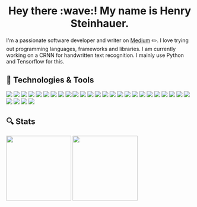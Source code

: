 
<h1 align='center'>Hey there :wave:! My name is Henry Steinhauer.</h1>

I'm a passionate software developer and writer on [Medium](https://henrysteinhauer.medium.com/) :pencil2:. I love trying out programming languages, frameworks and libraries. I am currently working on a CRNN for handwritten text recognition. I mainly use Python and Tensorflow for this.

## :wrench: Technologies & Tools

![](https://img.shields.io/badge/Kotlin-informational?style=flat&logo=kotlin&logoColor=white&color=001482)
![](https://img.shields.io/badge/Ktor-informational?style=flat&logo=kotlin&logoColor=white&color=001482)
![](https://img.shields.io/badge/MockK-informational?style=flat&logo=kotlin&logoColor=white&color=001482)
![](https://img.shields.io/badge/Ruby-informational?style=flat&logo=ruby&logoColor=white&color=001482)
![](https://img.shields.io/badge/TS-informational?style=flat&logo=typescript&logoColor=white&color=001482)
![](https://img.shields.io/badge/JS-informational?style=flat&logo=javascript&logoColor=white&color=001482)
![](https://img.shields.io/badge/C%23-informational?style=flat&logo=c-sharp&logoColor=white&color=001482)
![](https://img.shields.io/badge/Vue-informational?style=flat&logo=vue.js&logoColor=white&color=052AF7)
![](https://img.shields.io/badge/Ruby_on_Rails-informational?style=flat&logo=ruby-on-rails&logoColor=white&color=052AF7)
![](https://img.shields.io/badge/OpenAPI-informational?style=flat&logo=openapi-initiative&logoColor=white&color=2E4159)
![](https://img.shields.io/badge/Docker-informational?style=flat&logo=docker&logoColor=white&color=2E4159)
![](https://img.shields.io/badge/Heroku-informational?style=flat&logo=heroku&logoColor=white&color=2E4159)
![](https://img.shields.io/badge/Git-informational?style=flat&logo=git&logoColor=white&color=2E4159)
![](https://img.shields.io/badge/Gitlab-informational?style=flat&logo=gitlab&logoColor=white&color=2E4159)
![](https://img.shields.io/badge/Bash-informational?style=flat&logo=gnu-bash&logoColor=white&color=2E4159)
![](https://img.shields.io/badge/HikariCP-informational?style=flat&logo=hicari&logoColor=white&color=2E4159)
![](https://img.shields.io/badge/JSON-informational?style=flat&logo=json&logoColor=white&color=2E4159)
![](https://img.shields.io/badge/JSON_Web_Tokens-informational?style=flat&logo=json-web-tokens&logoColor=white&color=2E4159)
![](https://img.shields.io/badge/Google_Anayltics-informational?style=flat&logo=google-analytics&logoColor=white&color=2E4159)
![](https://img.shields.io/badge/Github_Actions-informational?style=flat&logo=github-actions&logoColor=white&color=2E4159)
![](https://img.shields.io/badge/Webpack-informational?style=flat&logo=webpack&logoColor=white&color=2E4159)
![](https://img.shields.io/badge/HTML-informational?style=flat&logo=html5&logoColor=white&color=F7BD05)
![](https://img.shields.io/badge/Newsletter_HTML-informational?style=flat&logo=html5&logoColor=white&color=F7BD05)
![](https://img.shields.io/badge/CSS-informational?style=flat&logo=css3&logoColor=white&color=F7BD05)
![](https://img.shields.io/badge/SCSS-informational?style=flat&logo=sass&logoColor=white&color=F7BD05)
![](https://img.shields.io/badge/SVG-informational?style=flat&logo=svg&logoColor=white&color=F7BD05)
![](https://img.shields.io/badge/TWIG-informational?style=flat&logo=twig&logoColor=white&color=F7BD05)
![](https://img.shields.io/badge/DB-MySQL-informational?style=flat&logo=MySQL&logoColor=white&color=A3BF65)
![](https://img.shields.io/badge/DB-PostgreSQL-informational?style=flat&logo=PostgreSQL&logoColor=white&color=A3BF65)

## :mag: Stats

<div>
  <img height="175em" src="https://github-readme-stats.vercel.app/api?username=H3nSte1n&show_icons=true&theme=dark&count_private=true" />
  <img height="175em" src="https://github-readme-stats.vercel.app/api/top-langs/?username=H3nSte1n&langs_count=6&layout=compact&theme=dark" />
</div>

<!--
Here are some ideas to get you started:

- 🔭 I’m currently working on ...
- 🌱 I’m currently learning ...
- 👯 I’m looking to collaborate on ...
- 🤔 I’m looking for help with ...
- 💬 Ask me about ...
- 📫 How to reach me: ...
- 😄 Pronouns: ...
- ⚡ Fun fact: ...
-->
